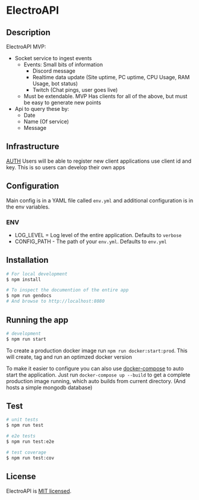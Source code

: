 # ElectroAPI

## Description

ElectroAPI MVP:
- Socket service to ingest events
  - Events: Small bits of information
    - Discord message
    - Realtime data update (Site uptime, PC uptime, CPU Usage, RAM Usage, bot status)
    - Twitch (Chat pings, user goes live)
  - Must be extendable. MVP Has clients for all of the above, but must be easy to generate new points
- Api to query these by:
  - Date
  - Name (Of service)
  - Message

## Infrastructure

[AUTH](docs/auth.md)
Users will be able to register new client applications use client id and key. This is so users can develop their own apps

## Configuration

Main config is in a YAML file called `env.yml` and additional configuration is in the env variables.

### ENV

- LOG_LEVEL = Log level of the entire application. Defaults to `verbose`
- CONFIG_PATH - The path of your `env.yml`. Defaults to `env.yml`

## Installation

```bash
# For local development
$ npm install

# To inspect the documention of the entire app
$ npm run gendocs
# And browse to http://localhost:8080
```

## Running the app

```bash
# development
$ npm run start
```

To create a production docker image run `npm run docker:start:prod`.
This will create, tag and run an optimzed docker version

To make it easier to configure you can also use [docker-compose](https://docs.docker.com/compose/) to auto start the application. Just run `docker-compose up --build` to get a complete production image running, which auto builds from current directory. (And hosts a simple mongodb database)

## Test

```bash
# unit tests
$ npm run test

# e2e tests
$ npm run test:e2e

# test coverage
$ npm run test:cov
```

## License

ElectroAPI is [MIT licensed](LICENSE).
